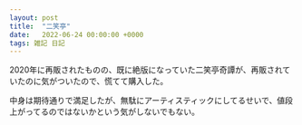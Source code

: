 ```yaml
---
layout: post
title:  "二笑亭"
date:   2022-06-24 00:00:00 +0000
tags: 雑記 日記
---
```


2020年に再販されたものの、既に絶版になっていた二笑亭奇譚が、再販されていたのに気がついたので、慌てて購入した。

中身は期待通りで満足したが、無駄にアーティスティックにしてるせいで、値段上がってるのではないかという気がしないでもない。